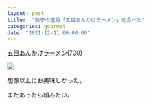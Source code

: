 ```yaml
---
layout: post
title:  "餃子の王将「五目あんかけラーメン」を食べた"
categories: gourmet
date: "2021-12-11 00:00:00"
---
```


<u>五目あんかけラーメン(700)</u>

<div class="trim">
  <div class="trim__item">
    <a href="{{ site.url }}/assets/images/2021-12-11-report/14-24-25.png">
      <img class="one" src="{{ site.url }}/assets/thumbnail/2021-12-11-report/14-24-25.png">
    </a>
  </div>
</div>


想像以上にお美味しかった。

またあったら頼みたい。
